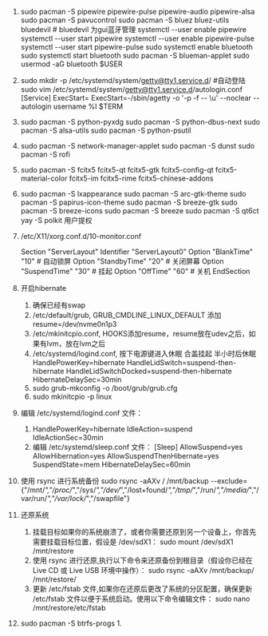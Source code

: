 1) sudo pacman -S pipewire pipewire-pulse pipewire-audio pipewire-alsa
   sudo pacman -S pavucontrol
   sudo pacman -S bluez bluez-utils bluedevil # bluedevil 为gui蓝牙管理
   systemctl --user enable pipewire
   systemctl --user start pipewire
   systemctl --user enable pipewire-pulse
   systemctl --user start pipewire-pulse
   sudo systemctl enable bluetooth
   sudo systemctl start bluetooth
   sudo pacman -S blueman-applet
   sudo usermod -aG bluetooth $USER

2) sudo mkdir -p /etc/systemd/system/getty@tty1.service.d/   #自动登陆
   sudo vim /etc/systemd/system/getty@tty1.service.d/autologin.conf
   [Service]
   ExecStart=
   ExecStart=-/sbin/agetty -o '-p -f -- \\u' --noclear --autologin username %I $TERM

3) sudo pacman -S python-pyxdg 
   sudo pacman -S python-dbus-next 
   sudo pacman -S alsa-utils
   sudo pacman -S python-psutil 

4) sudo pacman -S network-manager-applet
   sudo pacman -S dunst
   sudo pacman -S rofi
 
5) sudo pacman -S fcitx5 fcitx5-qt fcitx5-gtk fcitx5-config-qt fcitx5-material-color fcitx5-im fcitx5-rime fcitx5-chinese-addons 

6) sudo pacman -S lxappearance
   sudo pacman -S arc-gtk-theme
   sudo pacman -S papirus-icon-theme
   sudo pacman -S breeze-gtk
   sudo pacman -S breeze-icons
   sudo pacman -S breeze
   sudo pacman -S qt6ct
   yay -S polkit 用户提权

7) /etc/X11/xorg.conf.d/10-monitor.conf

   Section "ServerLayout"
       Identifier "ServerLayout0"
       Option "BlankTime"  "10" 	  # 自动锁屏
       Option "StandbyTime" "20"   # 关闭屏幕
       Option "SuspendTime" "30"   # 挂起
       Option "OffTime" "60"       # 关机
   EndSection

8) 开启hibernate
   1. 确保已经有swap
   2. /etc/default/grub, GRUB_CMDLINE_LINUX_DEFAULT 添加 resume=/dev/nvme0n1p3
   3. /etc/mkinitcpio.conf, HOOKS添加resume，resume放在udev之后，如果有lvm，放在lvm之后
   4. /etc/systemd/logind.conf, 按下电源键进入休眠 合盖挂起 半小时后休眠
     HandlePowerKey=hibernate
     HandleLidSwitch=suspend-then-hibernate
     HandleLidSwitchDocked=suspend-then-hibernate
     HibernateDelaySec=30min
   5. sudo grub-mkconfig -o /boot/grub/grub.cfg
   6. sudo mkinitcpio -p linux

9) 编辑 /etc/systemd/logind.conf 文件：
   1. HandlePowerKey=hibernate
      IdleAction=suspend
      IdleActionSec=30min
   2. 编辑 /etc/systemd/sleep.conf 文件：
      [Sleep]
      AllowSuspend=yes
      AllowHibernation=yes
      AllowSuspendThenHibernate=yes
      SuspendState=mem
      HibernateDelaySec=60min

10) 使用 rsync 进行系统备份
    sudo rsync -aAXv / /mnt/backup --exclude={"/mnt/*","/proc/*","/sys/*","/dev/*","/lost+found/*","/tmp/*","/run/*","/media/*","/var/run/*","/var/lock/*","/swapfile"}

11) 还原系统
    1. 挂载目标如果你的系统崩溃了，或者你需要还原到另一个设备上，你首先需要挂载目标位置，假设是 /dev/sdX1：
    sudo mount /dev/sdX1 /mnt/restore
    2. 使用 rsync 进行还原,执行以下命令来还原备份到根目录（假设你已经在 Live CD 或 Live USB 环境中操作）：
    sudo rsync -aAXv /mnt/backup/ /mnt/restore/
    3. 更新 /etc/fstab 文件,如果你在还原后更改了系统的分区配置，确保更新 /etc/fstab 文件以便于系统启动。使用以下命令编辑文件：
    sudo nano /mnt/restore/etc/fstab

10) sudo pacman -S btrfs-progs
    1.
